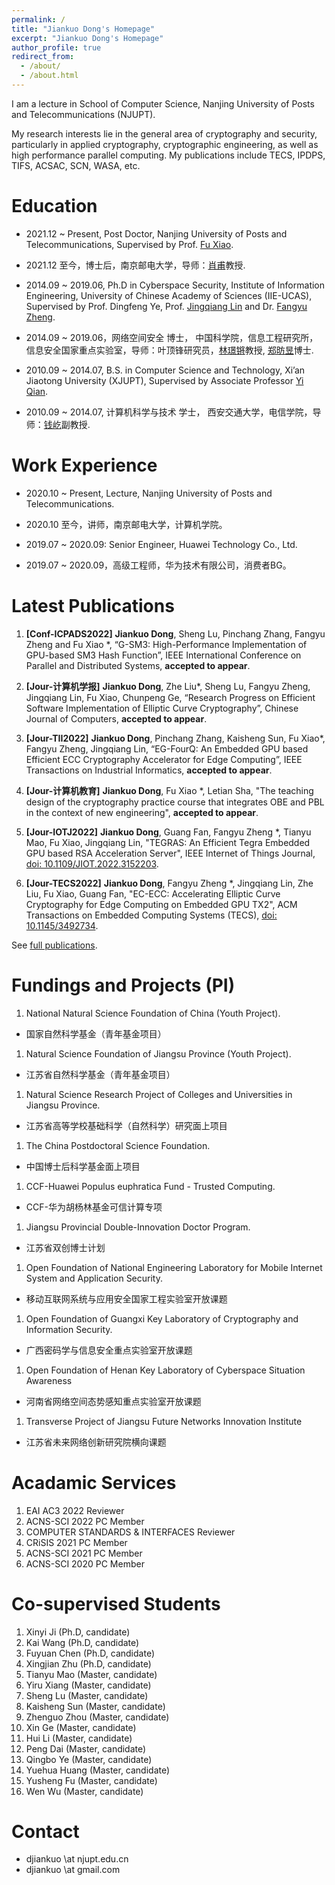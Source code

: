 ```yaml
---
permalink: /
title: "Jiankuo Dong's Homepage"
excerpt: "Jiankuo Dong's Homepage"
author_profile: true
redirect_from: 
  - /about/
  - /about.html
---
```


I am a lecture in School of Computer Science, Nanjing University of Posts and Telecommunications (NJUPT).

My research interests lie in the general area of cryptography and security, particularly in applied cryptography, cryptographic engineering, as well as high performance parallel computing. My publications include TECS, IPDPS, TIFS, ACSAC, SCN, WASA, etc.


Education
======
* 2021.12 ~ Present, Post Doctor, Nanjing University of Posts and Telecommunications, Supervised by Prof. [Fu Xiao](https://yjs.njupt.edu.cn/dsgl/nocontrol/college/dsfcxq.htm?dsJbxxId=9B9D05C52A832DCFE050007F01006EFE).
- 2021.12 至今，博士后，南京邮电大学，导师：[肖甫](https://yjs.njupt.edu.cn/dsgl/nocontrol/college/dsfcxq.htm?dsJbxxId=9B9D05C52A832DCFE050007F01006EFE)教授.

* 2014.09 ~ 2019.06, Ph.D in Cyberspace Security, Institute of Information Engineering, University of Chinese Academy of Sciences (IIE-UCAS), Supervised by Prof. Dingfeng Ye, Prof. [Jingqiang Lin](https://lin-jingqiang.github.io/) and Dr. [Fangyu Zheng](https://zhengfangyu.github.io/).
- 2014.09 ~ 2019.06，网络空间安全 博士， 中国科学院，信息工程研究所，信息安全国家重点实验室，导师：叶顶锋研究员，[林璟锵](https://lin-jingqiang.github.io/)教授, [郑昉昱](https://zhengfangyu.github.io/)博士.

* 2010.09 ~ 2014.07, B.S. in Computer Science and Technology, Xi’an Jiaotong University (XJUPT), Supervised by Associate Professor [Yi Qian](http://gr.xjtu.edu.cn/web/yqian).
- 2010.09 ~ 2014.07, 计算机科学与技术 学士， 西安交通大学，电信学院，导师：[钱屹](http://gr.xjtu.edu.cn/web/yqian)副教授.


Work Experience
======

* 2020.10 ~ Present, Lecture, Nanjing University of Posts and Telecommunications.
- 2020.10 至今，讲师，南京邮电大学，计算机学院。
* 2019.07 ~ 2020.09: Senior Engineer, Huawei Technology Co., Ltd.
- 2019.07 ~ 2020.09，高级工程师，华为技术有限公司，消费者BG。


Latest Publications
======
1. **[Conf-ICPADS2022]** **Jiankuo Dong**, Sheng Lu, Pinchang Zhang, Fangyu Zheng and Fu Xiao *, “G-SM3: High-Performance Implementation of GPU-based SM3 Hash Function”, IEEE International Conference on Parallel and Distributed Systems, **accepted to appear**.

1. **[Jour-计算机学报]** **Jiankuo Dong**, Zhe Liu*, Sheng Lu, Fangyu Zheng, Jingqiang Lin, Fu Xiao, Chunpeng Ge, “Research Progress on Efficient Software Implementation of Elliptic Curve Cryptography”, Chinese Journal of Computers, **accepted to appear**.

1. **[Jour-TII2022]** **Jiankuo Dong**, Pinchang Zhang, Kaisheng Sun, Fu Xiao*, Fangyu Zheng, Jingqiang Lin, “EG-FourQ: An Embedded GPU based Efficient ECC Cryptography Accelerator for Edge Computing”, IEEE Transactions on Industrial Informatics, **accepted to appear**.

1. **[Jour-计算机教育]** **Jiankuo Dong**, Fu Xiao *, Letian Sha, "The teaching design of the cryptography practice course that integrates OBE and PBL in the context of new engineering", **accepted to appear**.

1. **[Jour-IOTJ2022]** **Jiankuo Dong**, Guang Fan, Fangyu Zheng *, Tianyu Mao, Fu Xiao, Jingqiang Lin, "TEGRAS: An Efficient Tegra Embedded GPU based RSA Acceleration Server",  IEEE Internet of Things Journal, [doi: 10.1109/JIOT.2022.3152203](https://ieeexplore.ieee.org/abstract/document/9716069).

1. **[Jour-TECS2022]** **Jiankuo Dong**, Fangyu Zheng *, Jingqiang Lin, Zhe Liu, Fu Xiao, Guang Fan, "EC-ECC: Accelerating Elliptic Curve Cryptography for Edge Computing on Embedded GPU TX2", ACM Transactions on Embedded Computing Systems (TECS),  [doi: 10.1145/3492734](https://dl.acm.org/doi/abs/10.1145/3492734).

See [full publications](/full-publications/).



Fundings and Projects (PI)
======


1. National Natural Science Foundation of China (Youth Project).
- 国家自然科学基金（青年基金项目）

1. Natural Science Foundation of Jiangsu Province (Youth Project).
- 江苏省自然科学基金（青年基金项目）

1. Natural Science Research Project of Colleges and Universities in Jiangsu Province.
- 江苏省高等学校基础科学（自然科学）研究面上项目

1. The China Postdoctoral Science Foundation.
- 中国博士后科学基金面上项目

1. CCF-Huawei Populus euphratica Fund - Trusted Computing.
- CCF-华为胡杨林基金可信计算专项

1. Jiangsu Provincial Double-Innovation Doctor Program.
- 江苏省双创博士计划

1. Open Foundation of National Engineering Laboratory for Mobile Internet System and Application Security.
- 移动互联网系统与应用安全国家工程实验室开放课题

1. Open Foundation of Guangxi Key Laboratory of Cryptography and Information Security.
- 广西密码学与信息安全重点实验室开放课题

1. Open Foundation of Henan Key Laboratory of Cyberspace Situation Awareness
- 河南省网络空间态势感知重点实验室开放课题

1. Transverse Project of Jiangsu Future Networks Innovation Institute
- 江苏省未来网络创新研究院横向课题


Acadamic Services 
======

1. EAI AC3 2022 Reviewer
1. ACNS-SCI 2022 PC Member
1. COMPUTER STANDARDS & INTERFACES Reviewer
1. CRiSIS 2021 PC Member
1. ACNS-SCI 2021 PC Member
1. ACNS-SCI 2020 PC Member


Co-supervised Students 
======

1. Xinyi Ji (Ph.D, candidate)
1. Kai Wang (Ph.D, candidate)
1. Fuyuan Chen (Ph.D, candidate)
1. Xingjian Zhu (Ph.D, candidate)
1. Tianyu Mao (Master, candidate)
1. Yiru Xiang (Master, candidate)
1. Sheng Lu (Master, candidate)
1. Kaisheng Sun (Master, candidate)
1. Zhenguo Zhou (Master, candidate)
1. Xin Ge (Master, candidate)
1. Hui Li (Master, candidate)
1. Peng Dai (Master, candidate)
1. Qingbo Ye (Master, candidate)
1. Yuehua Huang (Master, candidate)
1. Yusheng Fu (Master, candidate)
1. Wen Wu (Master, candidate)

Contact 
======

- djiankuo \at njupt.edu.cn
- djiankuo \at gmail.com


<script type='text/javascript' id='clustrmaps' src='//cdn.clustrmaps.com/map_v2.js?cl=ffffff&w=a&t=tt&d=hDqGIHVAbAXvG5hcv2BATY4rMKoiFnu3w5ScoP2BCR8&co=8fa5b5'></script>


<!---
<script type="text/javascript" id="clstr_globe" src="//clustrmaps.com/globe.js?d=hDqGIHVAbAXvG5hcv2BATY4rMKoiFnu3w5ScoP2BCR8"></script>
-->

